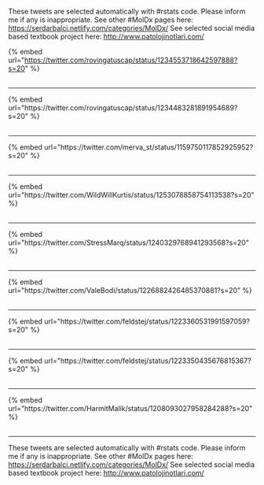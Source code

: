 

These tweets are selected automatically with #rstats code. Please inform me if any is inappropriate.
See other #MolDx pages here: https://serdarbalci.netlify.com/categories/MolDx/ 
See selected social media based textbook project here: http://www.patolojinotlari.com/

{% embed url="https://twitter.com/rovingatuscap/status/1234553718642597888?s=20" %}<br>
<br>
<hr>
{% embed url="https://twitter.com/rovingatuscap/status/1234483281891954689?s=20" %}<br>
<br>
<hr>
{% embed url="https://twitter.com/merva_st/status/1159750117852925952?s=20" %}<br>
<br>
<hr>
{% embed url="https://twitter.com/WildWillKurtis/status/1253078858754113538?s=20" %}<br>
<br>
<hr>
{% embed url="https://twitter.com/StressMarq/status/1240329768941293568?s=20" %}<br>
<br>
<hr>
{% embed url="https://twitter.com/ValeBodi/status/1226882426485370881?s=20" %}<br>
<br>
<hr>
{% embed url="https://twitter.com/feldstej/status/1223360531991597059?s=20" %}<br>
<br>
<hr>
{% embed url="https://twitter.com/feldstej/status/1223350435676815367?s=20" %}<br>
<br>
<hr>
{% embed url="https://twitter.com/HarmitMalik/status/1208093027958284288?s=20" %}<br>
<br>
<hr>


These tweets are selected automatically with #rstats code. Please inform me if any is inappropriate.
See other #MolDx pages here: https://serdarbalci.netlify.com/categories/MolDx/ 
See selected social media based textbook project here: http://www.patolojinotlari.com/
